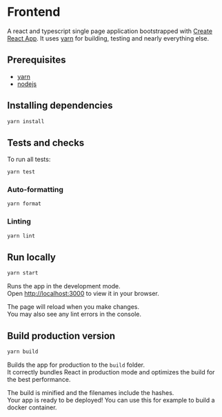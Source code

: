 # Frontend
A react and typescript single page application bootstrapped with [Create React App](https://github.com/facebook/create-react-app).
It uses [yarn](https://yarnpkg.com/getting-started/install) for building, testing and nearly everything else.

## Prerequisites
* [yarn](https://yarnpkg.com/getting-started/install)
* [nodejs](https://nodejs.org/en/download/)

## Installing dependencies
```bash
yarn install
```

## Tests and checks
To run all tests:
```bash
yarn test
```

### Auto-formatting
```bash
yarn format
```

### Linting
```bash
yarn lint
```

## Run locally
```bash
yarn start
```
Runs the app in the development mode.\
Open [http://localhost:3000](http://localhost:3000) to view it in your browser.

The page will reload when you make changes.\
You may also see any lint errors in the console.

## Build production version
```bash
yarn build
```
Builds the app for production to the `build` folder.\
It correctly bundles React in production mode and optimizes the build for the best performance.

The build is minified and the filenames include the hashes.\
Your app is ready to be deployed! You can use this for example to build a docker container.


